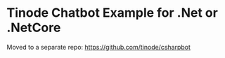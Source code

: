 # Tinode Chatbot Example for .Net or .NetCore

Moved to a separate repo: https://github.com/tinode/csharpbot
